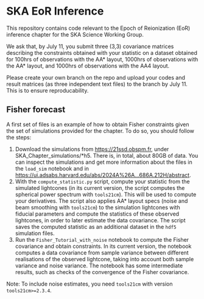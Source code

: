 # SKA EoR Inference

This repository contains code relevant to the Epoch of Reionization (EoR) inference chapter for the SKA Science Working Group.

We ask that, by July 11, you submit three (3,3) covariance matrices describing the constraints obtained with your statistic on a dataset obtained for 100hrs of observations with the AA* layout, 1000hrs of observations with the AA* layout, and 1000hrs of observations with the AA4 layout.

Please create your own branch on the repo and upload your codes and result matrices (as three independent text files) to the branch by July 11. This is to ensure reproducability.

## Fisher forecast

A first set of files is an example of how to obtain Fisher constraints given the set of simulations provided for the chapter. To do so, you should follow the steps:
1. Download the simulations from https://21ssd.obspm.fr, under SKA_Chapter_simulations/*h5. There is, in total, about 80GB of data. You can inspect the simulations and get more information about the files in the `load_sim` notebook and in https://ui.adsabs.harvard.edu/abs/2024A%26A...686A.212H/abstract.
2. With the `compute_statistic.py` script, compute your statistic from the simulated lightcones (in its current version, the script computes the spherical power spectrum with `tools21cm`). This will be used to compute your derivatives. The script also applies AA* layout specs (noise and beam smoothing with `tools21cm`) to the simulation lightcones with fiducial parameters and compute the statistics of these observed lightcones, in order to later estimate the data covariance. The script saves the computed statistic as an additional dataset in the `hdf5` simulation files.
4. Run the `Fisher_Tutorial_with_noise` notebook to compute the Fisher covariance and obtain constraints. In its current version, the notebook computes a data covariance from sample variance between different realisations of the observed lightcone, taking into account both sample variance and noise variance. The notebook has some intermediate results, such as checks of the convergence of the Fisher covariance.

Note: To include noise estimates, you need `tools21cm` with version `tools21cm>=2.3.4`.